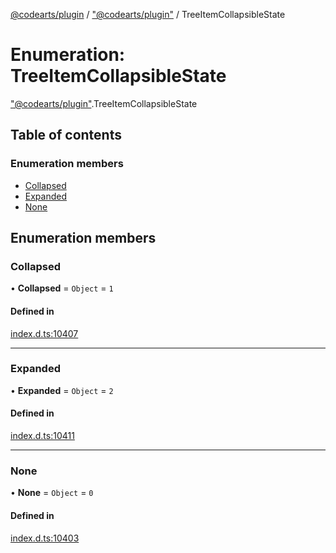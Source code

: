 [@codearts/plugin](../README.md) / ["@codearts/plugin"](../modules/_codearts_plugin_.md) / TreeItemCollapsibleState

# Enumeration: TreeItemCollapsibleState

["@codearts/plugin"](../modules/_codearts_plugin_.md).TreeItemCollapsibleState

## Table of contents

### Enumeration members

- [Collapsed](codearts_plugin_.TreeItemCollapsibleState.md#collapsed)
- [Expanded](codearts_plugin_.TreeItemCollapsibleState.md#expanded)
- [None](codearts_plugin_.TreeItemCollapsibleState.md#none)

## Enumeration members

### Collapsed

• **Collapsed** = `Object` = `1`

#### Defined in

[index.d.ts:10407](https://github.com/huaweicloud/cloudide-plugin-api/blob/203b986/index.d.ts#L10407)

___

### Expanded

• **Expanded** = `Object` = `2`

#### Defined in

[index.d.ts:10411](https://github.com/huaweicloud/cloudide-plugin-api/blob/203b986/index.d.ts#L10411)

___

### None

• **None** = `Object` = `0`

#### Defined in

[index.d.ts:10403](https://github.com/huaweicloud/cloudide-plugin-api/blob/203b986/index.d.ts#L10403)
